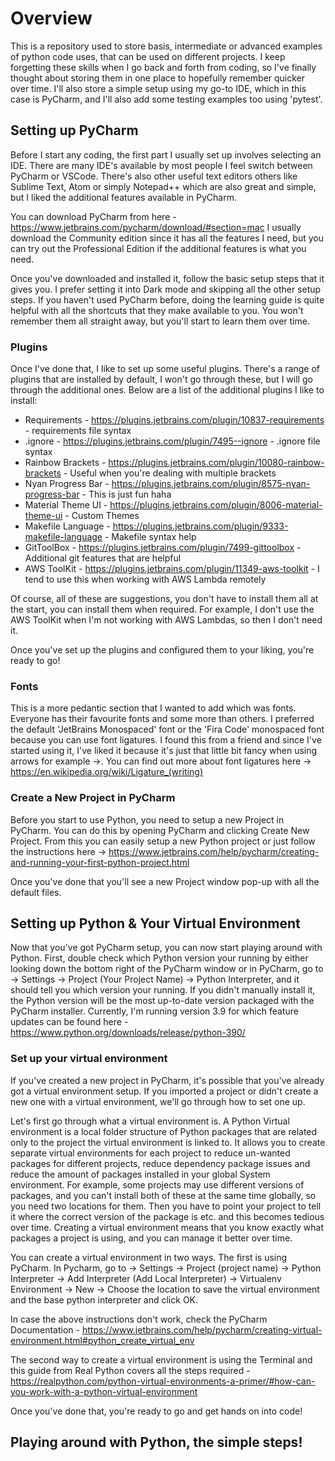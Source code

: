 # Overview
This is a repository used to store basis, intermediate or advanced examples of python code uses, that can be used on
different projects. I keep forgetting these skills when I go back and forth from coding, so I've finally thought about 
storing them in one place to hopefully remember quicker over time. I'll also store a simple setup using my go-to IDE,
which in this case is PyCharm, and I'll also add some testing examples too using 'pytest'.

## Setting up PyCharm
Before I start any coding, the first part I usually set up involves selecting an IDE. There are many IDE's available
by most people I feel switch between PyCharm or VSCode. There's also other useful text editors others like Sublime Text,
Atom or simply Notepad++ which are also great and simple, but I liked the additional features available in PyCharm.

You can download PyCharm from here - https://www.jetbrains.com/pycharm/download/#section=mac
I usually download the Community edition since it has all the features I need, but you can try out the Professional 
Edition if the additional features is what you need.

Once you've downloaded and installed it, follow the basic setup steps that it gives you. I prefer setting it into Dark
mode and skipping all the other setup steps. If you haven't used PyCharm before, doing the learning guide is quite
helpful with all the shortcuts that they make available to you. You won't remember them all straight away, but you'll
start to learn them over time. 

### Plugins
Once I've done that, I like to set up some useful plugins. There's a range of plugins that are installed by default, I 
won't go through these, but I will go through the additional ones. Below are a list of the additional plugins I like to
install:

* Requirements - https://plugins.jetbrains.com/plugin/10837-requirements - requirements file syntax
* .ignore - https://plugins.jetbrains.com/plugin/7495--ignore - .ignore file syntax
* Rainbow Brackets - https://plugins.jetbrains.com/plugin/10080-rainbow-brackets - Useful when you're dealing with multiple brackets
* Nyan Progress Bar - https://plugins.jetbrains.com/plugin/8575-nyan-progress-bar - This is just fun haha
* Material Theme UI - https://plugins.jetbrains.com/plugin/8006-material-theme-ui - Custom Themes
* Makefile Language - https://plugins.jetbrains.com/plugin/9333-makefile-language - Makefile syntax help
* GitToolBox - https://plugins.jetbrains.com/plugin/7499-gittoolbox - Additional git features that are helpful
* AWS ToolKit - https://plugins.jetbrains.com/plugin/11349-aws-toolkit - I tend to use this when working with AWS Lambda remotely

Of course, all of these are suggestions, you don't have to install them all at the start, you can install them when 
required. For example, I don't use the AWS ToolKit when I'm not working with AWS Lambdas, so then I don't need it.

Once you've set up the plugins and configured them to your liking, you're ready to go!

### Fonts
This is a more pedantic section that I wanted to add which was fonts. Everyone has their favourite fonts and some more
than others. I preferred the default 'JetBrains Monospaced' font or the 'Fira Code' monospaced font because you can use 
font ligatures. I found this from a friend and since I've started using it, I've liked it because it's just that little
bit fancy when using arrows for example ->. You can find out more about font ligatures here -> https://en.wikipedia.org/wiki/Ligature_(writing)

### Create a New Project in PyCharm
Before you start to use Python, you need to setup a new Project in PyCharm. You can do this by opening PyCharm and clicking 
Create New Project. From this you can easily setup a new Python project or just follow the instructions 
here -> https://www.jetbrains.com/help/pycharm/creating-and-running-your-first-python-project.html

Once you've done that you'll see a new Project window pop-up with all the default files.

## Setting up Python & Your Virtual Environment
Now that you've got PyCharm setup, you can now start playing around with Python. First, double check which Python 
version your running by either looking down the bottom right of the PyCharm window or in PyCharm, 
go to -> Settings -> Project (Your Project Name) -> Python Interpreter, and it should tell you which version your 
running. If you didn't manually install it, the Python version will be the most up-to-date version packaged with the 
PyCharm installer. Currently, I'm running version 3.9 for which feature updates can be found 
here - https://www.python.org/downloads/release/python-390/

### Set up your virtual environment
If you've created a new project in PyCharm, it's possible that you've already got a virtual environment setup. If you 
imported a project or didn't create a new one with a virtual environment, we'll go through how to set one up.

Let's first go through what a virtual environment is. A Python Virtual environment is a local folder structure of Python
packages that are related only to the project the virtual environment is linked to. It allows you to create separate
virtual environments for each project to reduce un-wanted packages for different projects, reduce dependency package
issues and reduce the amount of packages installed in your global System environment. For example, some projects may use
different versions of packages, and you can't install both of these at the same time globally, so you need two locations 
for them. Then you have to point your project to tell it where the correct version of the package is etc. and this
becomes tedious over time. Creating a virtual environment means that you know exactly what packages a project is using,
and you can manage it better over time. 

You can create a virtual environment in two ways. The first is using PyCharm. In Pycharm, go to -> Settings ->
Project (project name) -> Python Interpreter -> Add Interpreter (Add Local Interpreter) -> Virtualenv Environment ->
New -> Choose the location to save the virtual environment and the base python interpreter and click OK.

In case the above instructions don't work, check the PyCharm 
Documentation - https://www.jetbrains.com/help/pycharm/creating-virtual-environment.html#python_create_virtual_env

The second way to create a virtual environment is using the Terminal and this guide from Real Python covers all the 
steps required - https://realpython.com/python-virtual-environments-a-primer/#how-can-you-work-with-a-python-virtual-environment

Once you've done that, you're ready to go and get hands on into code! 

## Playing around with Python, the simple steps!







